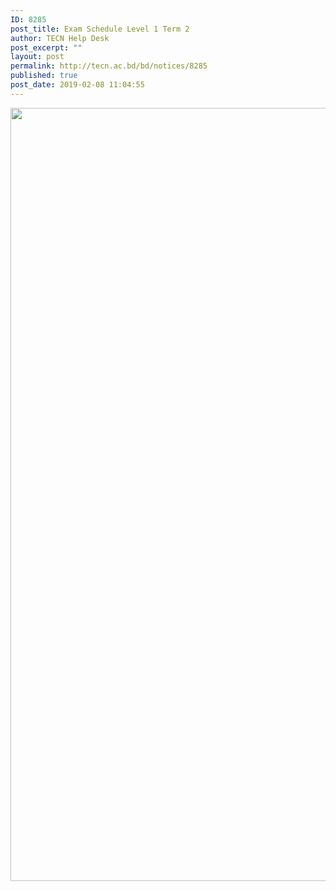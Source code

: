 ```yaml
---
ID: 8285
post_title: Exam Schedule Level 1 Term 2
author: TECN Help Desk
post_excerpt: ""
layout: post
permalink: http://tecn.ac.bd/bd/notices/8285
published: true
post_date: 2019-02-08 11:04:55
---
```

<img class="alignnone size-full wp-image-8282" src="https://fs1.tecn.ac.bd/uploads/sites/2/2019/02/IMG_20190207_0002-768x1237.jpg" alt="" width="768" height="1237" />